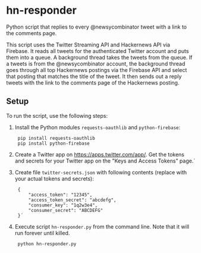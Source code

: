 # hn-responder
Python script that replies to every @newsycombinator tweet with a link to the comments page.

This script uses the Twitter Streaming API and Hackernews API via Firebase. It reads all tweets for the authenticated Twitter account and puts them into a queue. A background thread takes the tweets from the queue. If a tweets is from the @newsycombinator account, the background thread goes through all top Hackernews postings via the Firebase API and select that posting that matches the title of the tweet. It then sends out a reply tweets with the link to the comments page of the Hackernews posting.

## Setup

To run the script, use the following steps:

1. Install the Python modules `requests-oauthlib` and `python-firebase`:

        pip install requests-oauthlib
        pip install python-firebase

1. Create a Twitter app on https://apps.twitter.com/app/.  Get the tokens and secrets for your Twitter app on the "Keys and Access Tokens" page.́
1. Create file `twitter-secrets.json` with following contents (replace with your actual tokens and secrets):

        {
            "access_token": "12345",
            "access_token_secret": "abcdefg",
            "consumer_key": "1q2w3e4",
            "consumer_secret": "ABCDEFG"
        }́
1. Execute script `hn-responder.py` from the command line. Note that it will run forever until killed.

        python hn-responder.py
